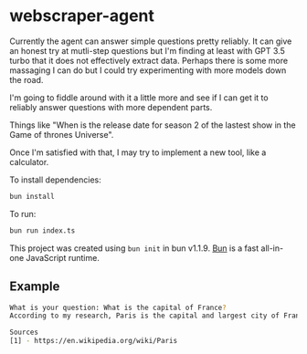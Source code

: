 # webscraper-agent

Currently the agent can answer simple questions pretty reliably. It can give an honest try at mutli-step questions but I'm finding
at least with GPT 3.5 turbo that it does not effectively extract data. Perhaps there is some more massaging I can do but I could try
experimenting with more models down the road.

I'm going to fiddle around with it a little more and see if I can get it to reliably answer questions with more dependent parts.

Things like "When is the release date for season 2 of the lastest show in the Game of thrones Universe".

Once I'm satisfied with that, I may try to implement a new tool, like a calculator.

To install dependencies:

```bash
bun install
```

To run:

```bash
bun run index.ts
```

This project was created using `bun init` in bun v1.1.9. [Bun](https://bun.sh) is a fast all-in-one JavaScript runtime.


## Example 

```bash
What is your question: What is the capital of France?
According to my research, Paris is the capital and largest city of France [1].

Sources
[1] - https://en.wikipedia.org/wiki/Paris
```